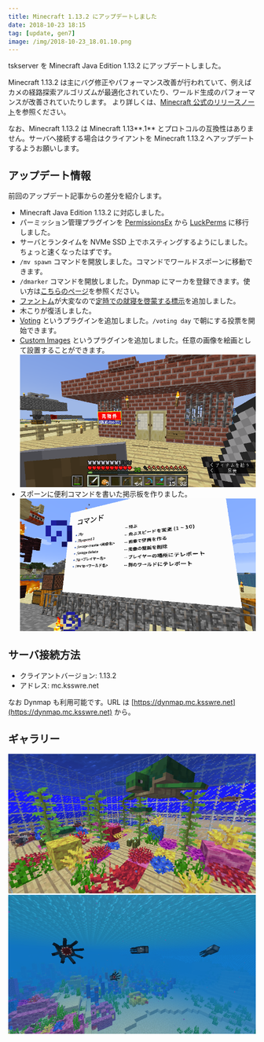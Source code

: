 ```yaml
---
title: Minecraft 1.13.2 にアップデートしました
date: 2018-10-23 18:15
tag: [update, gen7]
image: /img/2018-10-23_18.01.10.png
---
```


tskserver を Minecraft Java Edition 1.13.2 にアップデートしました。

Minecraft 1.13.2 は主にバグ修正やパフォーマンス改善が行われていて、例えばカメの経路探索アルゴリズムが最適化されていたり、ワールド生成のパフォーマンスが改善されていたりします。
より詳しくは、[Minecraft 公式のリリースノート](https://minecraft.net/ja-jp/article/minecraft-java-edition-1132)を参照ください。

なお、Minecraft 1.13.2 は Minecraft 1.13**.1** とプロトコルの互換性はありません。サーバへ接続する場合はクライアントを Minecraft 1.13.2 へアップデートするようお願いします。

## アップデート情報
前回のアップデート記事からの差分を紹介します。

* Minecraft Java Edition 1.13.2 に対応しました。
* パーミッション管理プラグインを [PermissionsEx](https://dev.bukkit.org/projects/permissionsex) から [LuckPerms](https://www.spigotmc.org/resources/luckperms-an-advanced-permissions-plugin.28140/) に移行しました。
* サーバとランタイムを NVMe SSD 上でホスティングするようにしました。ちょっと速くなったはずです。
* `/mv spawn` コマンドを開放しました。コマンドでワールドスポーンに移動できます。
* `/dmarker` コマンドを開放しました。Dynmap にマーカを登録できます。使い方は[こちらのページ](https://mc.ksswre.net/commands/#dynmap)を参照ください。
* [ファントム](https://minecraft-ja.gamepedia.com/%E3%83%95%E3%82%A1%E3%83%B3%E3%83%88%E3%83%A0)が大変なので[定時での就寝を啓蒙する標示](/img/2018-10-16_00.01.38.png)を追加しました。
* 木こりが復活しました。
* [Voting](https://www.spigotmc.org/resources/voting-day-night-sun-rain-storm-custom.27385/) というプラグインを追加しました。`/voting day` で朝にする投票を開始できます。
* [Custom Images](https://www.spigotmc.org/resources/custom-images.53036/) というプラグインを追加しました。任意の画像を絵画として設置することができます。<br />
![](/img/2018-10-14_05.31.33.png)
* スポーンに便利コマンドを書いた掲示板を作りました。<br />
![](/img/2018-10-23_18.08.20.png)

## サーバ接続方法
* クライアントバージョン: 1.13.2
* アドレス: mc.ksswre.net

なお Dynmap も利用可能です。URL は [https://dynmap.mc.ksswre.net](https://dynmap.mc.ksswre.net) から。

## ギャラリー
![](/img/2018-10-23_17.58.09.png)
![](/img/2018-10-23_18.01.10.png)

